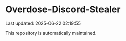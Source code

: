 # Overdose-Discord-Stealer

Last updated: 2025-06-22 02:19:55

This repository is automatically maintained.
